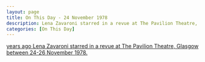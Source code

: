 ```yaml
---
layout: page
title: On This Day - 24 November 1978
description: Lena Zavaroni starred in a revue at The Pavilion Theatre, Glasgow between 24-26 November 1978.
categories: [On This Day]
---
```


[<span id="age1"></span> years ago Lena Zavaroni starred in a revue at The Pavilion Theatre, Glasgow between 24-26 November 1978.](/theatre/1978/11/24/untitled-revue.html)

<!-- Script for calculating number of years ago -->
<script>
var dob = '19781124';
var year = Number(dob.substr(0, 4));
var month = Number(dob.substr(4, 2)) - 1;
var day = Number(dob.substr(6, 2));
var today = new Date();
var age1 = today.getFullYear() - year;
if (today.getMonth() < month || (today.getMonth() == month && today.getDate() < day)) {
age1--;
}
document.getElementById("age1").innerHTML=age1;
</script>

